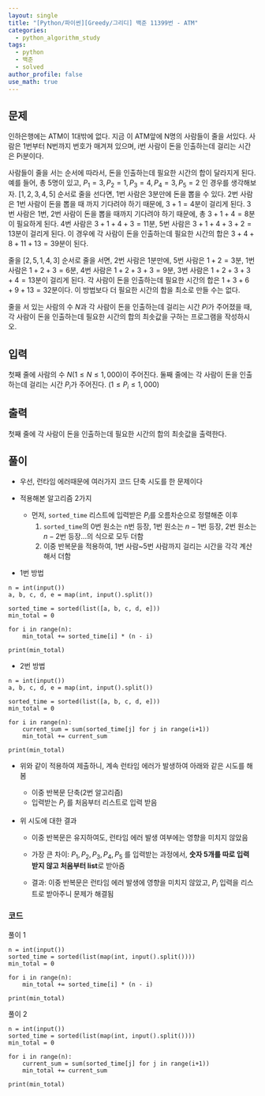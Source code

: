 ```yaml
---
layout: single
title: "[Python/파이썬][Greedy/그리디] 백준 11399번 - ATM"
categories:
  - python_algorithm_study
tags:
  - python
  - 백준
  - solved
author_profile: false
use_math: true
---
```

## 문제
인하은행에는 ATM이 1대밖에 없다. 지금 이 ATM앞에 N명의 사람들이 줄을 서있다. 사람은 1번부터 N번까지 번호가 매겨져 있으며, i번 사람이 돈을 인출하는데 걸리는 시간은 Pi분이다.

사람들이 줄을 서는 순서에 따라서, 돈을 인출하는데 필요한 시간의 합이 달라지게 된다. 예를 들어, 총 5명이 있고, $P_1 = 3, P_2 = 1, P_3 = 4, P_4 = 3, P_5 = 2$ 인 경우를 생각해보자. $[1, 2, 3, 4, 5]$ 순서로 줄을 선다면, 1번 사람은 3분만에 돈을 뽑을 수 있다. 2번 사람은 1번 사람이 돈을 뽑을 때 까지 기다려야 하기 때문에, $3+1 = 4$분이 걸리게 된다. 3번 사람은 1번, 2번 사람이 돈을 뽑을 때까지 기다려야 하기 때문에, 총 $3+1+4 = 8$분이 필요하게 된다. 4번 사람은 $3+1+4+3 = 11$분, 5번 사람은 $3+1+4+3+2 = 13$분이 걸리게 된다. 이 경우에 각 사람이 돈을 인출하는데 필요한 시간의 합은 $3+4+8+11+13 = 39$분이 된다.

줄을 $[2, 5, 1, 4, 3]$ 순서로 줄을 서면, 2번 사람은 1분만에, 5번 사람은 $1+2 = 3$분, 1번 사람은 $1+2+3 = 6$분, 4번 사람은 $1+2+3+3 = 9$분, 3번 사람은 $1+2+3+3+4 = 13$분이 걸리게 된다. 각 사람이 돈을 인출하는데 필요한 시간의 합은 $1+3+6+9+13 = 32$분이다. 이 방법보다 더 필요한 시간의 합을 최소로 만들 수는 없다.

줄을 서 있는 사람의 수 $N$과 각 사람이 돈을 인출하는데 걸리는 시간 $Pi$가 주어졌을 때, 각 사람이 돈을 인출하는데 필요한 시간의 합의 최솟값을 구하는 프로그램을 작성하시오.

## 입력
첫째 줄에 사람의 수 $N$($1 ≤ N ≤ 1,000$)이 주어진다. 둘째 줄에는 각 사람이 돈을 인출하는데 걸리는 시간 $P_i$가 주어진다. ($1 ≤ P_i ≤ 1,000$)

## 출력
첫째 줄에 각 사람이 돈을 인출하는데 필요한 시간의 합의 최솟값을 출력한다.

## 풀이
- 우선, 런타임 에러때문에 여러가지 코드 단축 시도를 한 문제이다

- 적용해본 알고리즘 2가지
	- 먼저, `sorted_time` 리스트에 입력받은 $P_i$를 오름차순으로 정렬해준 이후
		1. `sorted_time`의 0번 원소는 n번 등장, 1번 원소는 $n-1$번 등장, 2번 원소는 $n-2$번 등장...의 식으로 모두 더함
		2. 이중 반복문을 적용하여, 1번 사람~5번 사람까지 걸리는 시간을 각각 계산해서 더함

- 1번 방법
```
n = int(input())
a, b, c, d, e = map(int, input().split())

sorted_time = sorted(list([a, b, c, d, e]))
min_total = 0

for i in range(n):
	min_total += sorted_time[i] * (n - i)

print(min_total)
```

- 2번 방법
```
n = int(input())
a, b, c, d, e = map(int, input().split())

sorted_time = sorted(list([a, b, c, d, e]))
min_total = 0

for i in range(n):
	current_sum = sum(sorted_time[j] for j in range(i+1))
	min_total += current_sum

print(min_total)
```


- 위와 같이 적용하여 제출하니, 계속 런타임 에러가 발생하여 아래와 같은 시도를 해봄
	- 이중 반복문 단축(2번 알고리즘)
	- 입력받는 $P_i$ 를 처음부터 리스트로 입력 받음


- 위 시도에 대한 결과
	- 이중 반복문은 유지하여도, 런타임 에러 발생 여부에는 영향을 미치지 않았음
	- 가장 큰 차이: $P_1, P_2, P_3, P_4, P_5$ 를 입력받는 과정에서, **숫자 5개를 따로 입력 받지 않고 처음부터 list**로 받아줌
	
	- 결과: 이중 반복문은 런타임 에러 발생에 영향을 미치지 않았고, $P_i$ 입력을 리스트로 받아주니 문제가 해결됨

### 코드
풀이 1
```
n = int(input())
sorted_time = sorted(list(map(int, input().split())))
min_total = 0

for i in range(n):
	min_total += sorted_time[i] * (n - i)

print(min_total)
```

풀이 2
```
n = int(input())
sorted_time = sorted(list(map(int, input().split())))
min_total = 0

for i in range(n):
	current_sum = sum(sorted_time[j] for j in range(i+1))
	min_total += current_sum

print(min_total)
```

